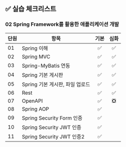 ## ✅ 실습 체크리스트

### 02 Spring Framework를 활용한 애플리케이션 개발

| 단원 | 항목                            | 기본 | 심화 |
| ---- | ------------------------------- | :--: | :--: |
| 01   | Spring 이해                     |  ✅  |  ✅  |
| 02   | Spring MVC                      |  ✅  |  ✅  |
| 03   | Spring-MyBatis 연동             |  ✅  |  ✅  |
| 04   | Spring 기본 게시판              |  ✅  |  ✅  |
| 05   | Spring 기본 게시판, 파일 업로드 |  ✅  |  ✅  |
| 06   | Rest                            |  ✅  |  ✅  |
| 07   | OpenAPI                         |  ✅  |  ❎  |
| 08   | Spring AOP                      |  ✅  |      |
| 09   | Spring Security Form 인증       |  ✅  |      |
| 10   | Spring Security JWT 인증        |  ✅  |      |
| 11   | Spring Security JWT 인증2       |  ✅  |      |
